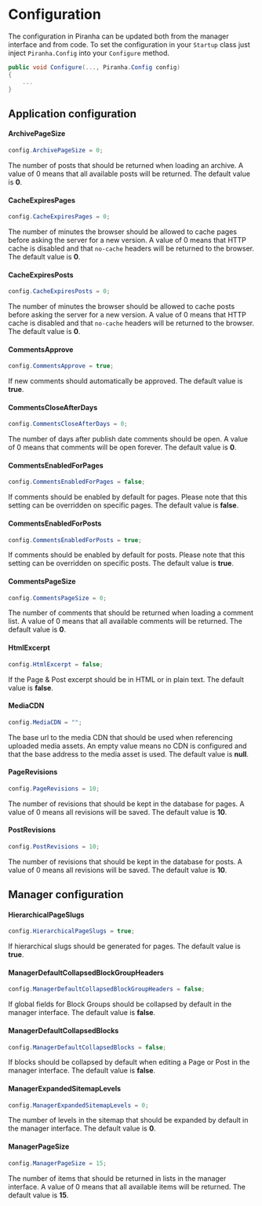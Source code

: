 # Configuration

The configuration in Piranha can be updated both from the manager interface and from code. To set the configuration in your `Startup` class just inject `Piranha.Config` into your `Configure` method.

~~~csharp
public void Configure(..., Piranha.Config config)
{
    ...
}
~~~

## Application configuration

#### ArchivePageSize

~~~csharp
config.ArchivePageSize = 0;
~~~

The number of posts that should be returned when loading an archive. A value of 0 means that all available posts will be returned. The default value is **0**.

#### CacheExpiresPages

~~~csharp
config.CacheExpiresPages = 0;
~~~

The number of minutes the browser should be allowed to cache pages before asking the server for a new version. A value of 0 means that HTTP cache is disabled and that `no-cache` headers will be returned to the browser. The default value is **0**.

#### CacheExpiresPosts

~~~csharp
config.CacheExpiresPosts = 0;
~~~

The number of minutes the browser should be allowed to cache posts before asking the server for a new version. A value of 0 means that HTTP cache is disabled and that `no-cache` headers will be returned to the browser. The default value is **0**.

#### CommentsApprove

~~~csharp
config.CommentsApprove = true;
~~~

If new comments should automatically be approved. The default value is **true**.

#### CommentsCloseAfterDays

~~~csharp
config.CommentsCloseAfterDays = 0;
~~~

The number of days after publish date comments should be open. A value of 0 means that comments will be open forever. The default value is **0**.

#### CommentsEnabledForPages

~~~csharp
config.CommentsEnabledForPages = false;
~~~

If comments should be enabled by default for pages. Please note that this setting can be overridden on specific pages. The default value is **false**.

#### CommentsEnabledForPosts

~~~csharp
config.CommentsEnabledForPosts = true;
~~~

If comments should be enabled by default for posts. Please note that this setting can be overridden on specific posts. The default value is **true**.

#### CommentsPageSize

~~~csharp
config.CommentsPageSize = 0;
~~~

The number of comments that should be returned when loading a comment list. A value of 0 means that all available comments will be returned. The default value is **0**.

#### HtmlExcerpt

~~~csharp
config.HtmlExcerpt = false;
~~~

If the Page & Post excerpt should be in HTML or in plain text. The default value is **false**.

#### MediaCDN

~~~csharp
config.MediaCDN = "";
~~~

The base url to the media CDN that should be used when referencing uploaded media assets. An empty value means no CDN is configured and that the base address to the media asset is used. The default value is **null**.

#### PageRevisions

~~~csharp
config.PageRevisions = 10;
~~~

The number of revisions that should be kept in the database for pages. A value of 0 means all revisions will be saved. The default value is **10**.

#### PostRevisions

~~~csharp
config.PostRevisions = 10;
~~~

The number of revisions that should be kept in the database for posts. A value of 0 means all revisions will be saved. The default value is **10**.

## Manager configuration

#### HierarchicalPageSlugs

~~~csharp
config.HierarchicalPageSlugs = true;
~~~

If hierarchical slugs should be generated for pages. The default value is **true**.

#### ManagerDefaultCollapsedBlockGroupHeaders

~~~csharp
config.ManagerDefaultCollapsedBlockGroupHeaders = false;
~~~

If global fields for Block Groups should be collapsed by default in the manager interface. The default value is **false**.

#### ManagerDefaultCollapsedBlocks

~~~csharp
config.ManagerDefaultCollapsedBlocks = false;
~~~

If blocks should be collapsed by default when editing a Page or Post in the manager interface. The default value is **false**.

#### ManagerExpandedSitemapLevels

~~~csharp
config.ManagerExpandedSitemapLevels = 0;
~~~

The number of levels in the sitemap that should be expanded by default in the manager interface. The default value is **0**.

#### ManagerPageSize

~~~csharp
config.ManagerPageSize = 15;
~~~

The number of items that should be returned in lists in the manager interface. A value of 0 means that all available items will be returned. The default value is **15**.
